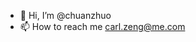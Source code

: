 - 👋 Hi, I’m @chuanzhuo
- 📫 How to reach me carl.zeng@me.com 

<!---
chuanzhuo/chuanzhuo is a ✨ special ✨ repository because its `README.md` (this file) appears on your GitHub profile.
You can click the Preview link to take a look at your changes.
--->
